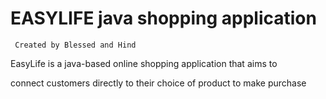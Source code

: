 # EASYLIFE java shopping application #
``` Created by Blessed and Hind```

EasyLife is a java-based online shopping application that aims to

connect customers directly to their choice of product to make purchase

